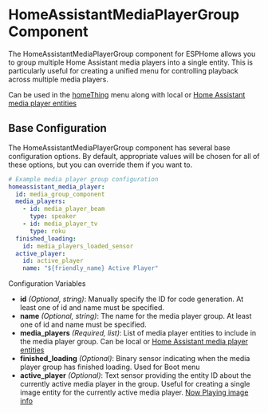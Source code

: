 # HomeAssistantMediaPlayerGroup Component
The HomeAssistantMediaPlayerGroup component for ESPHome allows you to group multiple Home Assistant media players into a single entity. This is particularly useful for creating a unified menu for controlling playback across multiple media players.

Can be used in the [homeThing](https://github.com/landonr/homeThing) menu along with local or [Home Assistant media player entities](https://github.com/landonr/esphome-components/tree/main/components/homeassistant_media_player/media_player) 

## Base Configuration
The HomeAssistantMediaPlayerGroup component has several base configuration options. By default, appropriate values will be chosen for all of these options, but you can override them if you want to.

```yaml
# Example media player group configuration
homeassistant_media_player:
  id: media_group_component
  media_players:
    - id: media_player_beam
      type: speaker
    - id: media_player_tv
      type: roku
  finished_loading:
    id: media_players_loaded_sensor
  active_player:
    id: active_player
    name: "${friendly_name} Active Player"
```

Configuration Variables
 - **id** *(Optional, string)*: Manually specify the ID for code generation. At least one of id and name must be specified.
 - **name** *(Optional, string)*: The name for the media player group. At least one of id and name must be specified.
 - **media_players** *(Required, list)*: List of media player entities to include in the media player group. Can be local or [Home Assistant media player entities](https://github.com/landonr/esphome-components/tree/main/components/homeassistant_media_player/media_player)
 - **finished_loading** *(Optional)*: Binary sensor indicating when the media player group has finished loading. Used for Boot menu
 - **active_player** *(Optional)*: Text sensor providing the entity ID about the currently active media player in the group. Useful for creating a single image entity for the currently active media player. [Now Playing image info](https://github.com/landonr/homeThing/blob/main/common/nowPlayingImage.yaml)